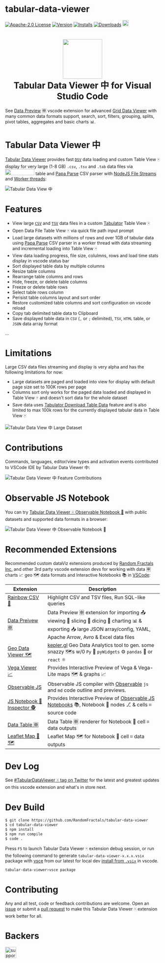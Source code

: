 # tabular-data-viewer

[![Apache-2.0 License](https://img.shields.io/badge/license-Apache2-brightgreen.svg)](http://opensource.org/licenses/Apache-2.0)
[![Version](https://vsmarketplacebadge.apphb.com/version-short/RandomFractalsInc.tabular-data-viewer.svg?color=orange)](https://marketplace.visualstudio.com/items?itemName=RandomFractalsInc.tabular-data-viewer)
[![Installs](https://vsmarketplacebadge.apphb.com/installs/RandomFractalsInc.tabular-data-viewer.svg?color=orange)](https://marketplace.visualstudio.com/items?itemName=RandomFractalsInc.tabular-data-viewer)
[![Downloads](https://vsmarketplacebadge.apphb.com/downloads/RandomFractalsInc.tabular-data-viewer.svg?color=orange)](https://marketplace.visualstudio.com/items?itemName=RandomFractalsInc.tabular-data-viewer)
<a href='https://ko-fi.com/dataPixy' target='_blank' title='support: https://ko-fi.com/dataPixy'>
  <img height='24' style='border:0px;height:20px;' src='https://az743702.vo.msecnd.net/cdn/kofi3.png?v=2' alt='https://ko-fi.com/dataPixy' /></a>

<h1 align="center">
  <img width="128" height="128" src="resources/icons/tabular-data-viewer.png" />
  <br />
  Tabular Data Viewer 中 for Visual Studio Code
</h1>

See [Data Preview](https://github.com/RandomFractals/vscode-data-preview) 🈸 vscode extension for advanced [Grid Data Viewer](https://marketplace.visualstudio.com/items?itemName=RandomFractalsInc.vscode-data-preview) with many common data formats support, search, sort, filters, grouping, splits, pivot tables, aggregates and basic charts 📊.

# Tabular Data Viewer 中

[Tabular Data Viewer](https://marketplace.visualstudio.com/items?itemName=RandomFractalsInc.tabular-data-viewer) provides fast [`DSV`](https://en.wikipedia.org/wiki/Delimiter-separated_values) data loading and custom Table View 🀄 display for very large (1-8 GB) `.csv`, `.tsv` and `.tab` data files via <a title="Tabulator" href="http://tabulator.info"><img width="95" height="20" src="docs/images/tabulator.png" /></a> table and [Papa Parse](https://www.papaparse.com/) CSV parser with [NodeJS File Streams](https://nodejs.dev/learn/nodejs-streams) and [Worker threads](https://nodejs.org/api/worker_threads.html):

![Tabular Data View 中](https://github.com/RandomFractals/tabular-data-viewer/blob/main/docs/images/tabular-data-view.png?raw=true 
 "Tabular Data View 中")
# Features

- View large [`CSV`](https://en.wikipedia.org/wiki/Comma-separated_values) and [`TSV`](https://en.wikipedia.org/wiki/Tab-separated_values) data files in a custom [Tabulator](http://tabulator.info/) Table View 🀄
- Open Data File Table View 🀄 via quick file path input prompt
- Load large datasets with millions of rows and over 1GB of tabular data using [Papa Parse](https://www.papaparse.com/) CSV parser in a worker thread with data streaming and incremental loading into Table View 🀄
- View data loading progress, file size, colulmns, rows and load time stats display in vscode status bar
- Sort displayed table data by multiple columns
- Resize table columns
- Rearrange table columns and rows
- Hide, freeze, or delete table columns
- Freeze or delete table rows
- Select table rows column
- Perisist table columns layout and sort order
- Restore customized table columns and sort configuration on vscode reload
- Copy tab delimited table data to Clipboard
- Save displayed table data in `CSV` (`,` or `;` delimited), `TSV`, `HTML` table, or `JSON` data array format

...

# Limitations

Large CSV data files streaming and display is very alpha and has the following limitations for now:

- Large datasets are paged and loaded into view for display with default page size set to 100K rows per page
- Columns sort only works for the paged data loaded and displayed in Table View 🀄 and doesn't sort data for the whole dataset
- Save data uses [Tabulator Download Table Data](http://tabulator.info/docs/5.0/download) feature and is also limited to max 100k rows for the currently displayed tabular data in Table View 🀄

![Tabular Data View 中 Large Dataset](https://github.com/RandomFractals/tabular-data-viewer/blob/main/docs/images/tabular-data-view-large-dataset.png?raw=true 
 "Tabular Data View 中 Large Dataset")

# Contributions

Commands, languages, editor/view types and activation events contributed to VSCode IDE by Tabular Data Viewer 中:

![Tabular Data Viewer 中 Feature Contributions](https://github.com/RandomFractals/tabular-data-viewer/blob/main/docs/images/tabular-data-viewer-feature-contributions.png?raw=true 
 "Tabular Data Viewer 中 Feature Contributions")

# Observable JS Notebook

You can try [Tabular Data Viewer 🀄 Observable Notebook 📓](https://observablehq.com/@randomfractals/tabular-data-viewer) with public datasets and supported data formats in a browser:

![Tabular Data Viewer 中 Observable Notebook 📓](https://github.com/RandomFractals/tabular-data-viewer/blob/main/docs/images/tabular-data-viewer-observable-notebook.png?raw=true 
 "Tabular Data Viewer 中 Observable Notebook 📓")

# Recommended Extensions

Recommended custom dataViz extensions produced by [Random Fractals Inc.](https://marketplace.visualstudio.com/publishers/RandomFractalsInc) and other 3rd party vscode extension devs for working with data 🈸 charts 📈 geo 🗺️ data formats and Interactive Notebooks 📚 in [VSCode](https://code.visualstudio.com/):

| Extension | Description |
| --- | --- |
| [Rainbow CSV 🌈](https://marketplace.visualstudio.com/items?itemName=mechatroner.rainbow-csv) | Highlight CSV and TSV files, Run SQL-like queries |
| [Data Preivew 🈸](https://marketplace.visualstudio.com/items?itemName=RandomFractalsInc.vscode-data-preview) | Data Preview 🈸 extension for importing 📤 viewing 🔎 slicing 🔪 dicing 🎲 charting 📊 & exporting 📥 large JSON array/config, YAML, Apache Arrow, Avro & Excel data files |
| [Geo Data Viewer 🗺️](https://marketplace.visualstudio.com/items?itemName=RandomFractalsInc.geo-data-viewer) | [kepler.gl](https://kepler.gl) Geo Data Analytics tool to gen. some snazzy 🗺️s  w/0 `Py` 🐍 `pyWidgets` ⚙️ `pandas` 🐼 or `react` ⚛️ |
| [Vega Viewer 📈](https://marketplace.visualstudio.com/items?itemName=RandomFractalsInc.vscode-vega-viewer) | Provides Interactive Preview of Vega & Vega-Lite maps 🗺️ & graphs 📈 |
| [Observable JS](https://marketplace.visualstudio.com/items?itemName=GordonSmith.observable-js) | Observable JS compiler with [Observable](https://observablehq.com/@observablehq/observable-for-jupyter-users?collection=@observablehq/observable-for-jupyter-users) `js` and `md` code outline and previews. |
| [JS Notebook 📓 Inspector 🕵️](https://marketplace.visualstudio.com/items?itemName=RandomFractalsInc.js-notebook-inspector) | Provides Interactive Preview of [Observable JS Notebooks](https://observablehq.com/documentation#notebook-fundamentals) 📚, Notebook 📓 nodes ⎇ & cells ⌗ source code |
| [Data Table 🈸](https://marketplace.visualstudio.com/items?itemName=RandomFractalsInc.vscode-data-table) | Data Table 🈸 renderer for Notebook 📓 cell ⌗ data outputs |
| [Leaflet Map 🌿 🗺️](https://marketplace.visualstudio.com/items?itemName=RandomFractalsInc.vscode-leaflet) | Leaflet Map 🗺️ for Notebook 📓 cell ⌗ data outputs |

# Dev Log

See [#TabularDataViewer 🀄 tag on Twitter](https://twitter.com/hashtag/TabularDataViewer?src=hashtag_click&f=live) for the latest and greatest updates on this vscode extension and what's in store next.

# Dev Build

```bash
$ git clone https://github.com/RandomFractals/tabular-data-viewer
$ cd tabular-data-viewer
$ npm install
$ npm run compile
$ code .
```
Press `F5` to launch Tabular Data Viewer 🀄 extension debug session, or run the following command to generate `tabular-data-viewer-x.x.x.vsix` package with [vsce](https://code.visualstudio.com/api/working-with-extensions/publishing-extension#vsce) from our latest for local dev [install from `.vsix`](https://code.visualstudio.com/docs/editor/extension-marketplace#_install-from-a-vsix) in vscode.

```bash
tabular-data-viewer>vsce package
```

# Contributing

Any and all test, code or feedback contributions are welcome. Open an [issue](https://github.com/RandomFractals/tabular-data-viewer/issues) or submit a [pull request](https://docs.github.com/en/pull-requests) to make this Tabular Data Viewer 🀄 extension work better for all.

# Backers

<a href='https://ko-fi.com/dataPixy' target='_blank'>
  <img height='36' style='border:0px;height:36px;' border='0'
    src='https://az743702.vo.msecnd.net/cdn/kofi3.png?v=2' 
    alt='support me on ko-fi.com' />
</a>
